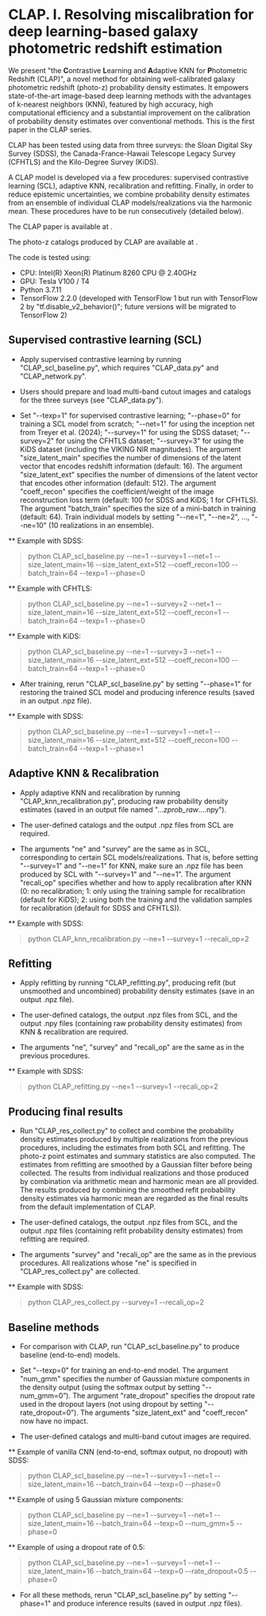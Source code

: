 # CLAP. I. Resolving miscalibration for deep learning-based galaxy photometric redshift estimation

We present "the **C**ontrastive **L**earning and **A**daptive KNN for **P**hotometric Redshift (CLAP)", a novel method for obtaining well-calibrated galaxy photometric redshift (photo-z) probability density estimates. It empowers state-of-the-art image-based deep learning methods with the advantages of k-nearest neighbors (KNN), featured by high accuracy, high computational efficiency and a substantial improvement on the calibration of probability density estimates over conventional methods. This is the first paper in the CLAP series.

CLAP has been tested using data from three surveys: the Sloan Digital Sky Survey (SDSS), the Canada-France-Hawaii Telescope Legacy Survey (CFHTLS) and the Kilo-Degree Survey (KiDS).

A CLAP model is developed via a few procedures: supervised contrastive learning (SCL), adaptive KNN, recalibration and refitting. Finally, in order to reduce epistemic uncertainties, we combine probability density estimates from an ensemble of individual CLAP models/realizations via the harmonic mean. These procedures have to be run consecutively (detailed below).

The CLAP paper is available at .

The photo-z catalogs produced by CLAP are available at .

The code is tested using:
- CPU: Intel(R) Xeon(R) Platinum 8260 CPU @ 2.40GHz
- GPU: Tesla V100 / T4
- Python 3.7.11
- TensorFlow 2.2.0 (developed with TensorFlow 1 but run with TensorFlow 2 by "tf.disable_v2_behavior()"; future versions will be migrated to TensorFlow 2)

## Supervised contrastive learning (SCL)

- Apply supervised contrastive learning by running "CLAP_scl_baseline.py", which requires "CLAP_data.py" and "CLAP_network.py".

- Users should prepare and load multi-band cutout images and catalogs for the three surveys (see "CLAP_data.py").

- Set "--texp=1" for supervised contrastive learning; "--phase=0" for training a SCL model from scratch; "--net=1" for using the inception net from Treyer et al. (2024); "--survey=1" for using the SDSS dataset; "--survey=2" for using the CFHTLS dataset; "--survey=3" for using the KiDS dataset (including the VIKING NIR magnitudes). The argument "size_latent_main" specifies the number of dimensions of the latent vector that encodes redshift information (default: 16). The argument "size_latent_ext" specifies the number of dimensions of the latent vector that encodes other information (default: 512). The argument "coeff_recon" specifies the coefficient/weight of the image reconstruction loss term (default: 100 for SDSS and KiDS; 1 for CFHTLS). The argument "batch_train" specifies the size of a mini-batch in training (default: 64). Train individual models by setting "--ne=1", "--ne=2", …, "--ne=10" (10 realizations in an ensemble). 

** Example with SDSS:
> python CLAP_scl_baseline.py --ne=1 --survey=1 --net=1 --size_latent_main=16 --size_latent_ext=512 --coeff_recon=100 --batch_train=64 --texp=1 --phase=0

** Example with CFHTLS:
> python CLAP_scl_baseline.py --ne=1 --survey=2 --net=1 --size_latent_main=16 --size_latent_ext=512 --coeff_recon=1 --batch_train=64 --texp=1 --phase=0

** Example with KiDS:
> python CLAP_scl_baseline.py --ne=1 --survey=3 --net=1 --size_latent_main=16 --size_latent_ext=512 --coeff_recon=100 --batch_train=64 --texp=1 --phase=0

- After training, rerun "CLAP_scl_baseline.py" by setting "--phase=1" for restoring the trained SCL model and producing inference results (saved in an output .npz file).

** Example with SDSS:
> python CLAP_scl_baseline.py --ne=1 --survey=1 --net=1 --size_latent_main=16 --size_latent_ext=512 --coeff_recon=100 --batch_train=64 --texp=1 --phase=1

## Adaptive KNN & Recalibration

- Apply adaptive KNN and recalibration by running "CLAP_knn_recalibration.py", producing raw probability density estimates (saved in an output file named "..._zprob_raw_....npy").

- The user-defined catalogs and the output .npz files from SCL are required.
 
- The arguments "ne" and "survey" are the same as in SCL, corresponding to certain SCL models/realizations. That is, before setting "--survey=1" and "--ne=1" for KNN, make sure an .npz file has been produced by SCL with "--survey=1" and "--ne=1". The argument "recali_op" specifies whether and how to apply recalibration after KNN (0: no recalibration; 1: only using the training sample for recalibration (default for KiDS); 2: using both the training and the validation samples for recalibration (default for SDSS and CFHTLS)).

** Example with SDSS:
> python CLAP_knn_recalibration.py --ne=1 --survey=1 --recali_op=2

## Refitting

- Apply refitting by running "CLAP_refitting.py", producing refit (but unsmoothed and uncombined) probability density estimates (save in an output .npz file).

- The user-defined catalogs, the output .npz files from SCL, and the output .npy files (containing raw probability density estimates) from KNN & recalibration are required.

- The arguments "ne", "survey" and "recali_op" are the same as in the previous procedures.

** Example with SDSS:
> python CLAP_refitting.py --ne=1 --survey=1 --recali_op=2

## Producing final results

- Run "CLAP_res_collect.py" to collect and combine the probability density estimates produced by multiple realizations from the previous procedures, including the estimates from both SCL and refitting. The photo-z point estimates and summary statistics are also computed. The estimates from refitting are smoothed by a Gaussian filter before being collected. The results from individual realizations and those produced by combination via arithmetic mean and harmonic mean are all provided. The results produced by combining the smoothed refit probability density estimates via harmonic mean are regarded as the final results from the default implementation of CLAP.

- The user-defined catalogs, the output .npz files from SCL, and the output .npz files (containing refit probability density estimates) from refitting are required.

- The arguments "survey" and "recali_op" are the same as in the previous procedures. All realizations whose "ne" is specified in "CLAP_res_collect.py" are collected.

** Example with SDSS:
> python CLAP_res_collect.py --survey=1 --recali_op=2

## Baseline methods

- For comparison with CLAP, run "CLAP_scl_baseline.py" to produce baseline (end-to-end) models.

- Set "--texp=0" for training an end-to-end model. The argument "num_gmm" specifies the number of Gaussian mixture components in the density output (using the softmax output by setting "--num_gmm=0”). The argument "rate_dropout" specifies the dropout rate used in the dropout layers (not using dropout by setting "--rate_dropout=0”). The arguments "size_latent_ext" and "coeff_recon" now have no impact.

- The user-defined catalogs and multi-band cutout images are required.

** Example of vanilla CNN (end-to-end, softmax output, no dropout) with SDSS:
> python CLAP_scl_baseline.py --ne=1 --survey=1 --net=1 --size_latent_main=16 --batch_train=64 --texp=0 --phase=0

** Example of using 5 Gaussian mixture components:
> python CLAP_scl_baseline.py --ne=1 --survey=1 --net=1 --size_latent_main=16 --batch_train=64 --texp=0 --num_gmm=5 --phase=0

** Example of using a dropout rate of 0.5:
> python CLAP_scl_baseline.py --ne=1 --survey=1 --net=1 --size_latent_main=16 --batch_train=64 --texp=0 --rate_dropout=0.5 --phase=0

- For all these methods, rerun "CLAP_scl_baseline.py" by setting "--phase=1" and produce inference results (saved in output .npz files).
